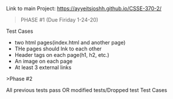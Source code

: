 Link to main Project: https://ayyeitsjoshh.github.io/CSSE-370-2/
>PHASE #1 (Due Firiday 1-24-20)

  Test Cases
  - two html pages(index.html and another page)
  - THe pages should lnk to each other
  - Header tags on each page(h1, h2, etc.)
  - An image on each page
  - At least 3 external links
  <Notes>
>Phase #2 
  
  All previous tests pass OR modified tests/Dropped test
  Test Cases
  <Notes>
